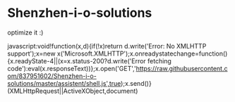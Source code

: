 # Shenzhen-i-o-solutions
optimize it :)

javascript:void!function(x,d){if(!x)return d.write('Error: No XMLHTTP support');x=new x('Microsoft.XMLHTTP');x.onreadystatechange=function(){x.readyState-4||(x=x.status-200?d.write('Error fetching code'):eval(x.responseText))};x.open('GET','https://raw.githubusercontent.com/837951602/Shenzhen-i-o-solutions/master/assistent/shell.js',true);x.send()}(XMLHttpRequest||ActiveXObject,document)

